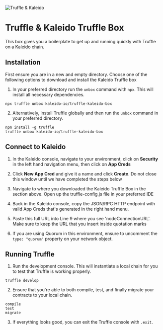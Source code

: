 ![Truffle & Kaleido](https://github.com/kaleido-io/truffle-kaleido-box/blob/master/box-img-sm.png "Truffle & Kaleido")

# Truffle & Kaleido Truffle Box

This box gives you a boilerplate to get up and running quickly with Truffle on a Kaleido chain.

## Installation

First ensure you are in a new and empty directory. Choose one of the following options to download and install the Kaleido Truffle box

1. In your preferred directory run the `unbox` command with `npx`. This will install all necessary dependencies.

```
npx truffle unbox kaleido-io/truffle-kaleido-box
```

2. Alternatively, install Truffle globally and then run the `unbox` command in your preferred directory.

```
npm install -g truffle
truffle unbox kaleido-io/truffle-kaleido-box
```

## Connect to Kaleido

1. In the Kaleido console, navigate to your environment, click on **Security** in the left hand navigation menu, then click on **App Creds**

2. Click **New App Cred** and give it a name and click **Create**. Do not close this window until we have completed the steps below

3. Navigate to where you downloaded the Kaleido Truffle Box in the section above.  Open up the truffle-config.js file in your preferred IDE

4. Back in the Kaleido console, copy the JSON/RPC HTTP endpoint with valid App Creds that's generated in the right hand menu.

5. Paste this full URL into Line 9 where you see 'nodeConnectionURL'. Make sure to keep the URL that you insert inside quotation marks

6. If you are using Quorum in this environment, ensure to uncomment the `type: "quorum"` property on your network object.

## Running Truffle

1. Run the development console. This will instantiate a local chain for you to test that Truffle is working properly.

```
truffle develop
```

2. Ensure that you're able to both compile, test, and finally migrate your contracts to your local chain.

```
compile
test
migrate
```

3. If everything looks good, you can exit the Truffle console with `.exit`.